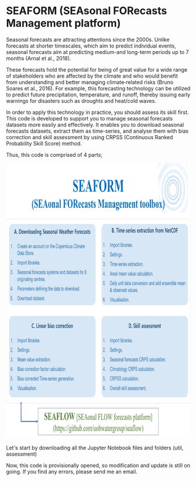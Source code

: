 # SEAFORM (SEAsonal FORecasts Management platform)

Seasonal forecasts are attracting attentions since the 2000s. Unlike forecasts at shorter timescales, 
which aim to predict individual events, seasonal forecasts aim at predicting medium-and long-term periods 
up to 7 months (Arnal et al., 2018). 

These forecasts hold the potential for being of great value for a wide range of stakeholders 
who are affected by the climate and who would benefit from understanding and better managing 
climate‐related risks (Bruno Soares et al., 2016). For example, this forecasting technology can be 
utilized to predict future precipitation, temperature, and runoff, thereby issuing early warnings 
for disasters such as droughts and heat/cold waves.

In order to apply this technology in practice, you should assess its skill first. 
This code is developed to support you to manage seasonal forecasts datasets more easily and effectively. 
It enables you to download seasonal forecasts datasets, extract them as time-series, and analyse them 
with bias correction and skill assessment by using CRPSS (Continuous Ranked Probability Skill Score) method.

Thus, this code is comprised of 4 parts;

<img src="util/images/SEAFORM_Modules.jpg" width="1050" height="750">


Let's start by downloading all the Jupyter Notebook files and folders (util, assessment)

Now, this code is provisionally opened, so modification and update is still on going. 
If you find any errors, please send me an email.
